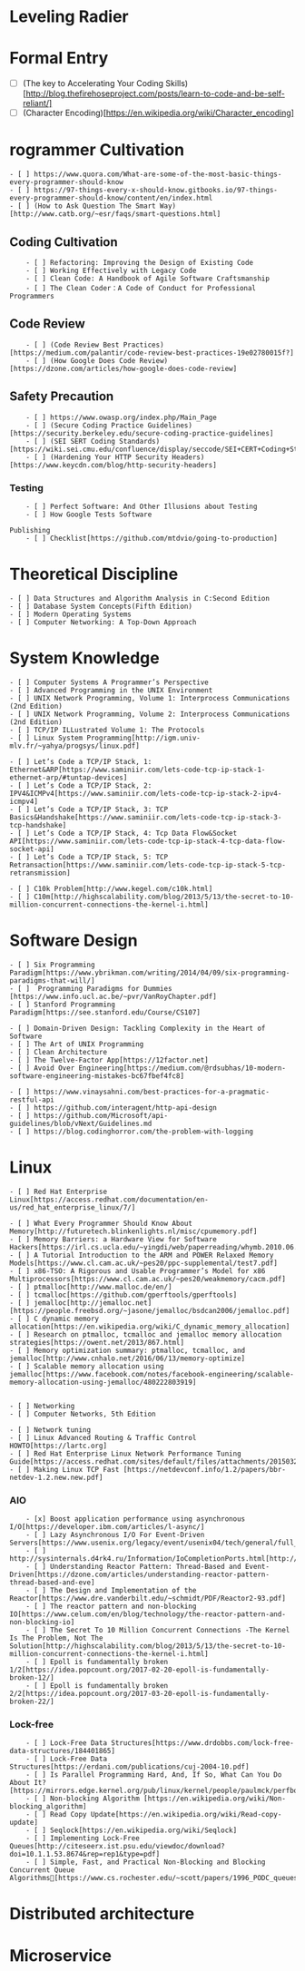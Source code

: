 # Leveling Radier


# Formal Entry

- [ ] (The key to Accelerating Your Coding Skills)[http://blog.thefirehoseproject.com/posts/learn-to-code-and-be-self-reliant/]
- [ ] (Character Encoding)[https://en.wikipedia.org/wiki/Character_encoding]

# rogrammer Cultivation
    - [ ] https://www.quora.com/What-are-some-of-the-most-basic-things-every-programmer-should-know
    - [ ] https://97-things-every-x-should-know.gitbooks.io/97-things-every-programmer-should-know/content/en/index.html
    - [ ] (How to Ask Question The Smart Way)[http://www.catb.org/~esr/faqs/smart-questions.html]

## Coding Cultivation
        - [ ] Refactoring: Improving the Design of Existing Code
        - [ ] Working Effectively with Legacy Code
        - [ ] Clean Code: A Handbook of Agile Software Craftsmanship
        - [ ] The Clean Coder：A Code of Conduct for Professional Programmers

## Code Review
        - [ ] (Code Review Best Practices)[https://medium.com/palantir/code-review-best-practices-19e02780015f?]	
        - [ ] (How Google Does Code Review)[https://dzone.com/articles/how-google-does-code-review]

## Safety Precaution
        - [ ] https://www.owasp.org/index.php/Main_Page
        - [ ] (Secure Coding Practice Guidelines)[https://security.berkeley.edu/secure-coding-practice-guidelines]
        - [ ] (SEI SERT Coding Standards)[https://wiki.sei.cmu.edu/confluence/display/seccode/SEI+CERT+Coding+Standards]
        - [ ] (Hardening Your HTTP Security Headers)[https://www.keycdn.com/blog/http-security-headers]

### Testing
        - [ ] Perfect Software: And Other Illusions about Testing
        - [ ] How Google Tests Software

	Publishing
        - [ ] Checklist[https://github.com/mtdvio/going-to-production]

# Theoretical Discipline
    - [ ] Data Structures and Algorithm Analysis in C:Second Edition
    - [ ] Database System Concepts(Fifth Edition)
    - [ ] Modern Operating Systems
    - [ ] Computer Networking: A Top-Down Approach

# System Knowledge
    - [ ] Computer Systems A Programmer’s Perspective
    - [ ] Advanced Programming in the UNIX Environment
    - [ ] UNIX Network Programming, Volume 1: Interprocess Communications (2nd Edition)
    - [ ] UNIX Network Programming, Volume 2: Interprocess Communications (2nd Edition)
    - [ ] TCP/IP ILLustrated Volume 1: The Protocols
    - [ ] Linux System Programming[http://igm.univ-mlv.fr/~yahya/progsys/linux.pdf]

    - [ ] Let’s Code a TCP/IP Stack, 1: Ethernet&ARP[https://www.saminiir.com/lets-code-tcp-ip-stack-1-ethernet-arp/#tuntap-devices]
    - [ ] Let’s Code a TCP/IP Stack, 2: IPV4&ICMPv4[https://www.saminiir.com/lets-code-tcp-ip-stack-2-ipv4-icmpv4]
    - [ ] Let’s Code a TCP/IP Stack, 3: TCP Basics&Handshake[https://www.saminiir.com/lets-code-tcp-ip-stack-3-tcp-handshake]
    - [ ] Let’s Code a TCP/IP Stack, 4: Tcp Data Flow&Socket API[https://www.saminiir.com/lets-code-tcp-ip-stack-4-tcp-data-flow-socket-api]
    - [ ] Let’s Code a TCP/IP Stack, 5: TCP Retransaction[https://www.saminiir.com/lets-code-tcp-ip-stack-5-tcp-retransmission]

    - [ ] C10k Problem[http://www.kegel.com/c10k.html]
    - [ ] C10m[http://highscalability.com/blog/2013/5/13/the-secret-to-10-million-concurrent-connections-the-kernel-i.html]



# Software Design
    - [ ] Six Programming Paradigm[https://www.ybrikman.com/writing/2014/04/09/six-programming-paradigms-that-will/]
    - [ ]  Programming Paradigms for Dummies [https://www.info.ucl.ac.be/~pvr/VanRoyChapter.pdf]
    - [ ] Stanford Programming Paradigm[https://see.stanford.edu/Course/CS107]

    - [ ] Domain-Driven Design: Tackling Complexity in the Heart of Software
    - [ ] The Art of UNIX Programming
    - [ ] Clean Architecture
    - [ ] The Twelve-Factor App[https://12factor.net]
    - [ ] Avoid Over Engineering[https://medium.com/@rdsubhas/10-modern-software-engineering-mistakes-bc67fbef4fc8]

    - [ ] https://www.vinaysahni.com/best-practices-for-a-pragmatic-restful-api
    - [ ] https://github.com/interagent/http-api-design
    - [ ] https://github.com/Microsoft/api-guidelines/blob/vNext/Guidelines.md
    - [ ] https://blog.codinghorror.com/the-problem-with-logging


# Linux
    - [ ] Red Hat Enterprise Linux[https://access.redhat.com/documentation/en-us/red_hat_enterprise_linux/7/]

    - [ ] What Every Programmer Should Know About Memory[http://futuretech.blinkenlights.nl/misc/cpumemory.pdf]
    - [ ] Memory Barriers: a Hardware View for Software Hackers[https://irl.cs.ucla.edu/~yingdi/web/paperreading/whymb.2010.06.07c.pdf]
    - [ ] A Tutorial Introduction to the ARM and POWER Relaxed Memory Models[https://www.cl.cam.ac.uk/~pes20/ppc-supplemental/test7.pdf]
    - [ ] x86-TSO: A Rigorous and Usable Programmer’s Model for x86 Multiprocessors[https://www.cl.cam.ac.uk/~pes20/weakmemory/cacm.pdf]
    - [ ] ptmalloc[http://www.malloc.de/en/]
    - [ ] tcmalloc[https://github.com/gperftools/gperftools]
    - [ ] jemalloc[http://jemalloc.net][https://people.freebsd.org/~jasone/jemalloc/bsdcan2006/jemalloc.pdf]
    - [ ] C dynamic memory allocation[https://en.wikipedia.org/wiki/C_dynamic_memory_allocation]
    - [ ] Research on ptmalloc, tcmalloc and jemalloc memory allocation strategies[https://owent.net/2013/867.html]
    - [ ] Memory optimization summary: ptmalloc, tcmalloc, and jemalloc[http://www.cnhalo.net/2016/06/13/memory-optimize]
    - [ ] Scalable memory allocation using jemalloc[https://www.facebook.com/notes/facebook-engineering/scalable-memory-allocation-using-jemalloc/480222803919]


    - [ ] Networking
    - [ ] Computer Networks, 5th Edition

    - [ ] Network tuning
    - [ ] Linux Advanced Routing & Traffic Control HOWTO[https://lartc.org]
    - [ ] Red Hat Enterprise Linux Network Performance Tuning Guide[https://access.redhat.com/sites/default/files/attachments/20150325_network_performance_tuning.pdf]
    - [ ] Making Linux TCP Fast [https://netdevconf.info/1.2/papers/bbr-netdev-1.2.new.new.pdf]

### AIO
        - [x] Boost application performance using asynchronous I/O[https://developer.ibm.com/articles/l-async/]
        - [ ] Lazy Asynchronous I/O For Event-Driven Servers[https://www.usenix.org/legacy/event/usenix04/tech/general/full_papers/elmeleegy/elmeleegy_html/html.html]
        - [ ] http://sysinternals.d4rk4.ru/Information/IoCompletionPorts.html[http://sysinternals.d4rk4.ru/Information/IoCompletionPorts.html]
        - [ ] Understanding Reactor Pattern: Thread-Based and Event-Driven[https://dzone.com/articles/understanding-reactor-pattern-thread-based-and-eve]
        - [ ] The Design and Implementation of the Reactor[https://www.dre.vanderbilt.edu/~schmidt/PDF/Reactor2-93.pdf]
        - [ ] The reactor pattern and non-blocking IO[https://www.celum.com/en/blog/technology/the-reactor-pattern-and-non-blocking-io]
        - [ ] The Secret To 10 Million Concurrent Connections -The Kernel Is The Problem, Not The Solution[http://highscalability.com/blog/2013/5/13/the-secret-to-10-million-concurrent-connections-the-kernel-i.html]
        - [ ] Epoll is fundamentally broken 1/2[https://idea.popcount.org/2017-02-20-epoll-is-fundamentally-broken-12/]
        - [ ] Epoll is fundamentally broken 2/2[https://idea.popcount.org/2017-03-20-epoll-is-fundamentally-broken-22/]


### Lock-free
        - [ ] Lock-Free Data Structures[https://www.drdobbs.com/lock-free-data-structures/184401865]
        - [ ] Lock-Free Data Structures[https://erdani.com/publications/cuj-2004-10.pdf]
        - [ ] Is Parallel Programming Hard, And, If So, What Can You Do About It?[https://mirrors.edge.kernel.org/pub/linux/kernel/people/paulmck/perfbook/perfbook.html]
        - [ ] Non-blocking Algorithm [https://en.wikipedia.org/wiki/Non-blocking_algorithm]
        - [ ] Read Copy Update[https://en.wikipedia.org/wiki/Read-copy-update]
        - [ ] Seqlock[https://en.wikipedia.org/wiki/Seqlock]
        - [ ] Implementing Lock-Free Queues[http://citeseerx.ist.psu.edu/viewdoc/download?doi=10.1.1.53.8674&rep=rep1&type=pdf]
        - [ ] Simple, Fast, and Practical Non-Blocking and Blocking Concurrent Queue Algorithms􏰆[https://www.cs.rochester.edu/~scott/papers/1996_PODC_queues.pdf]


# Distributed architecture
	

# Microservice

